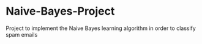 # Naive-Bayes-Project
Project to implement the Naive Bayes learning algorithm in order to classify spam emails
